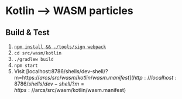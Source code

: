 # Kotlin --> WASM particles

## Build & Test
1. [`npm install && ./tools/sign webpack`](../../../README.md#install)
1. `cd src/wasm/kotlin`
1. `./gradlew build`
1. `npm start`
1. Visit [localhost:8786/shells/dev-shell/?m=https://$arcs/src/wasm/kotlin/wasm.manifest](http://localhost:8786/shells/dev-shell/?m=https://$arcs/src/wasm/kotlin/wasm.manifest)
